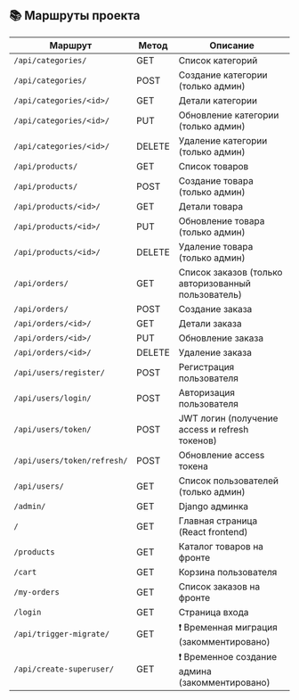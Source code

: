 ## 📚 Маршруты проекта

| Маршрут                         | Метод | Описание                                            |
|----------------------------------|--------|-----------------------------------------------------|
| `/api/categories/`              | GET    | Список категорий                                    |
| `/api/categories/`              | POST   | Создание категории (только админ)                   |
| `/api/categories/<id>/`         | GET    | Детали категории                                    |
| `/api/categories/<id>/`         | PUT    | Обновление категории (только админ)                 |
| `/api/categories/<id>/`         | DELETE | Удаление категории (только админ)                   |
| `/api/products/`                | GET    | Список товаров                                      |
| `/api/products/`                | POST   | Создание товара (только админ)                      |
| `/api/products/<id>/`           | GET    | Детали товара                                       |
| `/api/products/<id>/`           | PUT    | Обновление товара (только админ)                    |
| `/api/products/<id>/`           | DELETE | Удаление товара (только админ)                      |
| `/api/orders/`                  | GET    | Список заказов (только авторизованный пользователь) |
| `/api/orders/`                  | POST   | Создание заказа                                     |
| `/api/orders/<id>/`             | GET    | Детали заказа                                       |
| `/api/orders/<id>/`             | PUT    | Обновление заказа                                   |
| `/api/orders/<id>/`             | DELETE | Удаление заказа                                     |
| `/api/users/register/`          | POST   | Регистрация пользователя                            |
| `/api/users/login/`             | POST   | Авторизация пользователя                            |
| `/api/users/token/`             | POST   | JWT логин (получение access и refresh токенов)      |
| `/api/users/token/refresh/`     | POST   | Обновление access токена                            |
| `/api/users/`                   | GET    | Список пользователей (только админ)               |
| `/admin/`                       | GET    | Django админка                                      |
| `/`                             | GET    | Главная страница (React frontend)                   |
| `/products`                     | GET    | Каталог товаров на фронте                           |
| `/cart`                         | GET    | Корзина пользователя                                |
| `/my-orders`                    | GET    | Список заказов на фронте                            |
| `/login`                        | GET    | Страница входа                                      |
| `/api/trigger-migrate/`         | GET    | ❗ Временная миграция (закомментировано)             |
| `/api/create-superuser/`        | GET    | ❗ Временное создание админа (закомментировано)      |